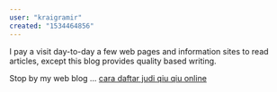 ```yaml
---
user: "kraigramir"
created: "1534464856"
---
```


I pay a visit day-to-day a few web pages and information sites 
to read articles, except this blog provides quality based 
writing.

Stop by my web blog ... <a href="http://www.elox.com.py/?option=com_k2&view=itemlist&task=user&id=20103">cara daftar judi qiu qiu online</a>
